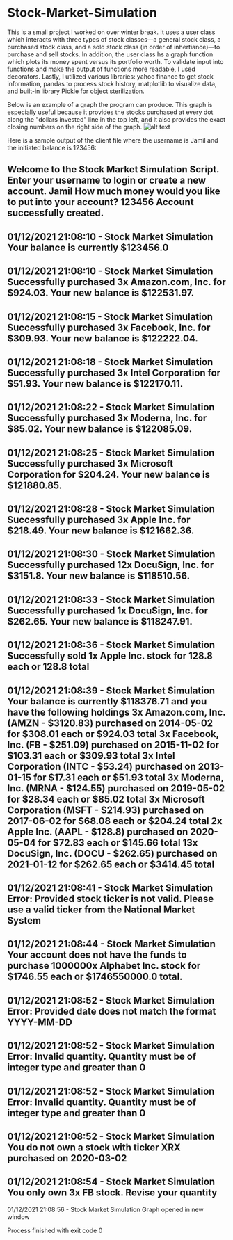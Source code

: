 # Stock-Market-Simulation
This is a small project I worked on over winter break. It uses a user class which interacts with three types of stock classes—a general stock class, a purchased stock class, and a sold stock class (in order of inhertiance)—to purchase and sell stocks. In addition, the user class hs a graph function which plots its money spent versus its portfolio worth. To validate input into functions and make the output of functions more readable, I used decorators. Lastly, I utilized various libraries: yahoo finance to get stock information, pandas to process stock history, matplotlib to visualize data, and built-in library Pickle for object sterilization.

Below is an example of a graph the program can produce. This graph is especially useful because it provides the stocks purchased at every dot along the "dollars invested" line in the top left, and it also provides the exact closing numbers on the right side of the graph.
![alt text](https://cdn.discordapp.com/attachments/752243157475000473/798782787788210226/StockMarketSimulationSampleGraph.png)

Here is a sample output of the client file where the username is Jamil and the initiated balance is 123456:

Welcome to the Stock Market Simulation Script. Enter your username to login or create a new account. Jamil
How much money would you like to put into your account? 123456
Account successfully created.
-
01/12/2021 21:08:10 - Stock Market Simulation
Your balance is currently $123456.0
-
01/12/2021 21:08:10 - Stock Market Simulation
Successfully purchased 3x Amazon.com, Inc. for $924.03. Your new balance is $122531.97.
-
01/12/2021 21:08:15 - Stock Market Simulation
Successfully purchased 3x Facebook, Inc. for $309.93. Your new balance is $122222.04.
-
01/12/2021 21:08:18 - Stock Market Simulation
Successfully purchased 3x Intel Corporation for $51.93. Your new balance is $122170.11.
-
01/12/2021 21:08:22 - Stock Market Simulation
Successfully purchased 3x Moderna, Inc. for $85.02. Your new balance is $122085.09.
-
01/12/2021 21:08:25 - Stock Market Simulation
Successfully purchased 3x Microsoft Corporation for $204.24. Your new balance is $121880.85.
-
01/12/2021 21:08:28 - Stock Market Simulation
Successfully purchased 3x Apple Inc. for $218.49. Your new balance is $121662.36.
-
01/12/2021 21:08:30 - Stock Market Simulation
Successfully purchased 12x DocuSign, Inc. for $3151.8. Your new balance is $118510.56.
-
01/12/2021 21:08:33 - Stock Market Simulation
Successfully purchased 1x DocuSign, Inc. for $262.65. Your new balance is $118247.91.
-
01/12/2021 21:08:36 - Stock Market Simulation
Successfully sold 1x Apple Inc. stock for 128.8 each or 128.8 total
-
01/12/2021 21:08:39 - Stock Market Simulation
Your balance is currently $118376.71 and you have the following holdings
3x Amazon.com, Inc. (AMZN - $3120.83) purchased on 2014-05-02 for $308.01 each or $924.03 total
3x Facebook, Inc. (FB - $251.09) purchased on 2015-11-02 for $103.31 each or $309.93 total
3x Intel Corporation (INTC - $53.24) purchased on 2013-01-15 for $17.31 each or $51.93 total
3x Moderna, Inc. (MRNA - $124.55) purchased on 2019-05-02 for $28.34 each or $85.02 total
3x Microsoft Corporation (MSFT - $214.93) purchased on 2017-06-02 for $68.08 each or $204.24 total
2x Apple Inc. (AAPL - $128.8) purchased on 2020-05-04 for $72.83 each or $145.66 total
13x DocuSign, Inc. (DOCU - $262.65) purchased on 2021-01-12 for $262.65 each or $3414.45 total
-
01/12/2021 21:08:41 - Stock Market Simulation
Error: Provided stock ticker is not valid. Please use a valid ticker from the National Market System
-
01/12/2021 21:08:44 - Stock Market Simulation
Your account does not have the funds to purchase 1000000x Alphabet Inc. stock for $1746.55 each or $1746550000.0 total.
-
01/12/2021 21:08:52 - Stock Market Simulation
Error: Provided date does not match the format YYYY-MM-DD
-
01/12/2021 21:08:52 - Stock Market Simulation
Error: Invalid quantity. Quantity must be of integer type and greater than 0
-
01/12/2021 21:08:52 - Stock Market Simulation
Error: Invalid quantity. Quantity must be of integer type and greater than 0
-
01/12/2021 21:08:52 - Stock Market Simulation
You do not own a stock with ticker XRX purchased on 2020-03-02
-
01/12/2021 21:08:54 - Stock Market Simulation
You only own 3x FB stock. Revise your quantity
-
01/12/2021 21:08:56 - Stock Market Simulation
Graph opened in new window

Process finished with exit code 0
